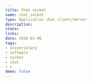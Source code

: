 ```yaml
---
title: Chat socket
name: chat_socket
type: Application chat client/Server
description:
state:
links:
date: 2016-01-06
tags: 
- universitary
- software
- socket
- chat
- c
demo: false
---
```

